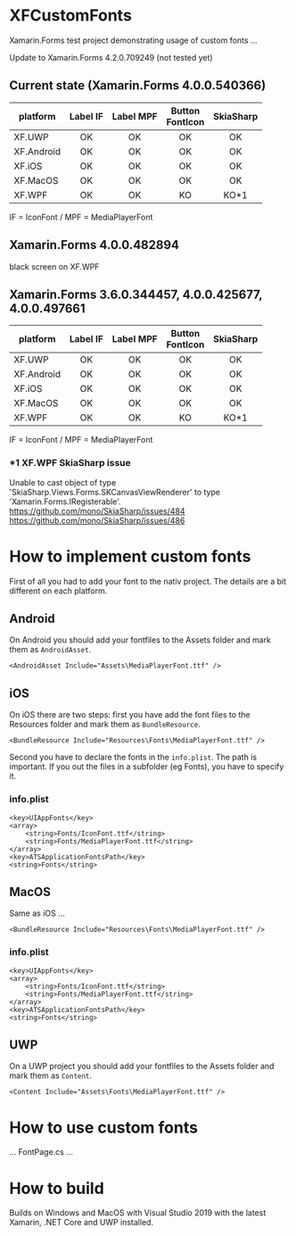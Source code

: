 ﻿# XFCustomFonts
Xamarin.Forms test project demonstrating usage of custom fonts ...

Update to Xamarin.Forms 4.2.0.709249 (not tested yet)

## Current state (Xamarin.Forms 4.0.0.540366)
| platform | Label IF | Label MPF | Button<br />FontIcon | SkiaSharp |  
|----------|:--------:|:---------:|:---------------:|:----:|
| XF.UWP   |   OK     |   OK      |    OK    |  OK  | 
| XF.Android | OK     |   OK      |    OK    |  OK  |
| XF.iOS   |   OK     |   OK      |    OK    |  OK  |
| XF.MacOS |   OK     |   OK      |    OK    |  OK  |
| XF.WPF   |   OK     |   OK      |    KO    |  KO*1|
  
IF = IconFont / MPF = MediaPlayerFont
   
## Xamarin.Forms 4.0.0.482894
black screen on XF.WPF

## Xamarin.Forms 3.6.0.344457, 4.0.0.425677, 4.0.0.497661
| platform | Label IF | Label MPF | Button<br />FontIcon | SkiaSharp |  
|----------|:--------:|:---------:|:---------------:|:----:|
| XF.UWP   |   OK     |   OK      |    OK    |  OK  | 
| XF.Android | OK     |   OK      |    OK    |  OK  |
| XF.iOS   |   OK     |   OK      |    OK    |  OK  |
| XF.MacOS |   OK     |   OK      |    OK    |  OK  |
| XF.WPF   |   OK     |   OK      |    KO    |  KO*1 |
  
IF = IconFont / MPF = MediaPlayerFont
   
### *1 XF.WPF SkiaSharp issue
Unable to cast object of type 'SkiaSharp.Views.Forms.SKCanvasViewRenderer' to type 'Xamarin.Forms.IRegisterable'.  
https://github.com/mono/SkiaSharp/issues/484  
https://github.com/mono/SkiaSharp/issues/486  
  

# How to implement custom fonts
First of all you had to add your font to the nativ project. The details are a bit different on each platform.

## Android  
On Android you should add your fontfiles to the Assets folder and mark them as `AndroidAsset`.   

    <AndroidAsset Include="Assets\MediaPlayerFont.ttf" />


## iOS
On iOS there are two steps: first you have add the font files to the Resources folder and mark them as `BundleResource`.

    <BundleResource Include="Resources\Fonts\MediaPlayerFont.ttf" />

Second you have to declare the fonts in the `info.plist`. The path is important. If you out the files in a subfolder (eg Fonts), you have to specify it. 
### info.plist

	<key>UIAppFonts</key>
	<array>
		<string>Fonts/IconFont.ttf</string>
		<string>Fonts/MediaPlayerFont.ttf</string>
	</array>
	<key>ATSApplicationFontsPath</key>
	<string>Fonts</string>


## MacOS
Same as iOS ...

    <BundleResource Include="Resources\Fonts\MediaPlayerFont.ttf" />

### info.plist

	<key>UIAppFonts</key>
	<array>
		<string>Fonts/IconFont.ttf</string>
		<string>Fonts/MediaPlayerFont.ttf</string>
	</array>
	<key>ATSApplicationFontsPath</key>
	<string>Fonts</string>


## UWP
On a UWP project you should add your fontfiles to the Assets folder and mark them as `Content`. 

    <Content Include="Assets\Fonts\MediaPlayerFont.ttf" />
       

# How to use custom fonts   
... FontPage.cs ... 

   
# How to build
Builds on Windows and MacOS with Visual Studio 2019 with the latest Xamarin, .NET Core and UWP installed.
